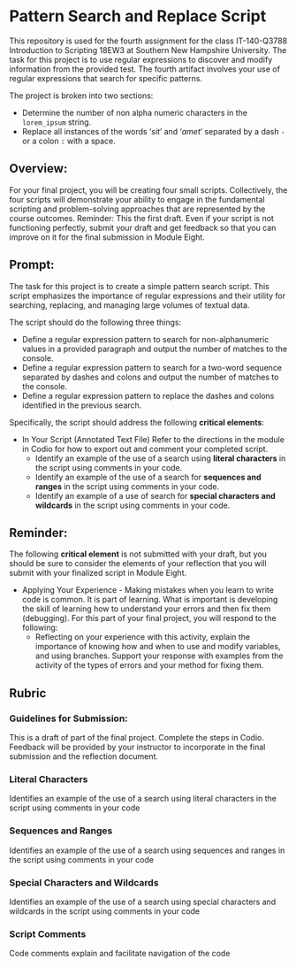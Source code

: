 # Pattern Search and Replace Script 
This repository is used for the fourth assignment for the class IT-140-Q3788 Introduction to Scripting 18EW3 at Southern New Hampshire University. The task for this project is to use regular expressions to discover and modify information from the provided test. The fourth artifact involves your use of regular expressions that search for specific patterns.

The project is broken into two sections:
* Determine the number of non alpha numeric characters in the `lorem_ipsum` string.
* Replace all instances of the words ‘_sit_’ and ‘_amet_’ separated by a dash `-` or a colon `:` with a space.


## Overview:
For your final project, you will be creating four small scripts. Collectively, the four scripts will demonstrate your ability to engage in the fundamental scripting and problem-solving approaches that are represented by the course outcomes.
Reminder: This the first draft. Even if your script is not functioning perfectly, submit your draft and get feedback so that you can improve on it for the final submission in Module Eight.

## Prompt:
The task for this project is to create a simple pattern 
search script. This script emphasizes the importance of regular expressions and their utility for searching, replacing, and managing large volumes of textual data.

The script should do the following three things:
* Define a regular expression pattern to search for non-alphanumeric values in a provided paragraph and output the number of matches to the console.
* Define a regular expression pattern to search for a two-word sequence separated by dashes and colons and output the number of matches to the console.
* Define a regular expression pattern to replace the dashes and colons identified in the previous search.

Specifically, the script should address the following 
**critical elements**:
* In Your Script (Annotated Text File) Refer to the directions in the module in Codio for how to export out and comment your completed script.
    * Identify an example of the use of a search using 
**literal characters** in the script using comments in your code.
    * Identify an example of the use of a search for 
**sequences and ranges** in the script using comments in your code.
    * Identify an example of a use of search for **special characters and wildcards** in the script using comments in your code.

## Reminder: 
The following **critical element** is not submitted with your draft, but you should be sure to consider the elements of your reflection that you will submit with your finalized script in Module Eight.

* Applying Your Experience - Making mistakes when you learn to write code is common. It is part of learning. What is important is developing the skill of learning how to understand your errors and then fix them (debugging). For this part of your final project, you will respond to the following:
    * Reflecting on your experience with this activity, explain the importance of knowing how and when to use and modify variables, and using branches. Support your response with examples from the activity of the types of errors and your method for fixing them.

## Rubric
### Guidelines for Submission: 
This is a draft of part of the final project. Complete the steps in Codio. Feedback will be provided by your instructor to incorporate in the final submission and the reflection document.

### Literal Characters
Identifies an example of the use of a search using literal characters in the script using comments in your code
### Sequences and Ranges
Identifies an example of the use of a search using sequences and ranges in the script using comments in your code 
### Special Characters and Wildcards
Identifies an example of the use of a search using special characters and wildcards in the script using comments in your code 
### Script Comments
Code comments explain and facilitate navigation of the code